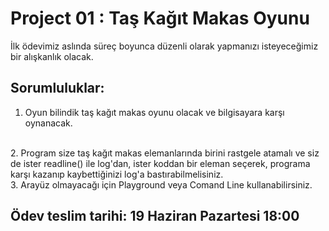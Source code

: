 # Project 01 : Taş Kağıt Makas Oyunu

İlk ödevimiz aslında süreç boyunca düzenli olarak yapmanızı isteyeceğimiz bir alışkanlık olacak.

## Sorumluluklar:

1. Oyun bilindik taş kağıt makas oyunu olacak ve bilgisayara karşı oynanacak.
<br>
2. Program size taş kağıt makas elemanlarında birini rastgele atamalı ve siz de ister readline() ile log'dan, ister koddan bir eleman seçerek, programa karşı kazanıp kaybettiğinizi log'a bastırabilmelisiniz.
<br>
3. Arayüz olmayacağı için Playground veya Comand Line kullanabilirsiniz.
<br>

## <a name="2"></a>Ödev teslim tarihi: 19 Haziran Pazartesi 18:00

   
